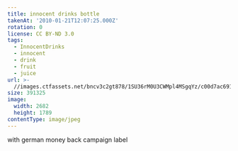 ```yaml
---
title: innocent drinks bottle
takenAt: '2010-01-21T12:07:25.000Z'
rotation: 0
license: CC BY-ND 3.0
tags:
  - InnocentDrinks
  - innocent
  - drink
  - fruit
  - juice
url: >-
  //images.ctfassets.net/bncv3c2gt878/1SU36rM0U3CWMpl4MSgqYz/c00d7ac691fffc82d7e52ec12ddb9913/innocent-drinks-bottle_4348019095_o
size: 391325
image:
  width: 2682
  height: 1789
contentType: image/jpeg
---
```


with german money back campaign label 